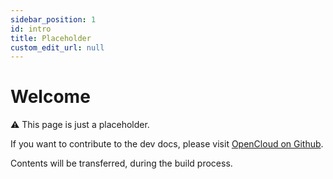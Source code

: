 ```yaml
---
sidebar_position: 1
id: intro
title: Placeholder
custom_edit_url: null
---
```


# Welcome

⚠️ This page is just a placeholder.

If you want to contribute to the dev docs, please visit [OpenCloud on Github](https://github.com/opencloud-eu/).

Contents will be transferred, during the build process.

